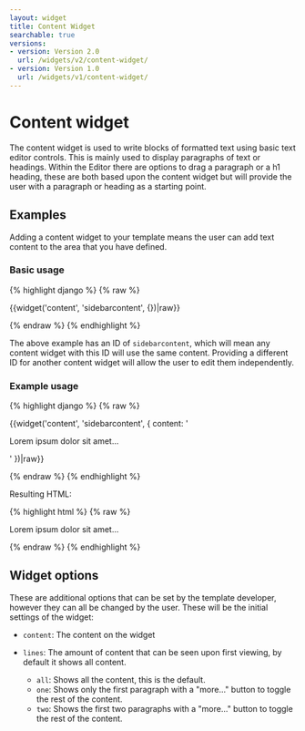 ```yaml
---
layout: widget
title: Content Widget
searchable: true
versions:
- version: Version 2.0
  url: /widgets/v2/content-widget/
- version: Version 1.0
  url: /widgets/v1/content-widget/
---
```


# Content widget

The content widget is used to write blocks of formatted text using basic text editor controls. This is mainly used to display paragraphs of text or headings. Within the Editor there are options to drag a paragraph or a h1 heading, these are both based upon the content widget but will provide the user with a paragraph or heading as a starting point.

## Examples

Adding a content widget to your template means the user can add text content to the area that you have defined.

### Basic usage

{% highlight django %}
{% raw %}

  {{widget('content', 'sidebarcontent', {})|raw}}

{% endraw %}
{% endhighlight %}

The above example has an ID of ```sidebarcontent```, which will mean any content widget with this ID will use the same content. Providing a different ID for another content widget will allow the user to edit them independently.

### Example usage

{% highlight django %}
{% raw %}

{{widget('content', 'sidebarcontent', {
  content: '<p>Lorem ipsum dolor sit amet...</p>'
})|raw}}

{% endraw %}
{% endhighlight %}

Resulting HTML:

{% highlight html %}
{% raw %}

<div id="page-zones__template-widgets__contentwidget" data-name="content" class="widget  widget--template-widget">
  <div class="bk-content  content  widget__content  js-text-content">
    <p>Lorem ipsum dolor sit amet...</p>
  </div>
</div>

{% endraw %}
{% endhighlight %}

## Widget options

These are additional options that can be set by the template developer, however they can all be changed by the user. These will be the initial settings of the widget:

* ```content```: The content on the widget

* ```lines```: The amount of content that can be seen upon first viewing, by default it shows all content.
  * ```all```: Shows all the content, this is the default.
  * ```one```: Shows only the first paragraph with a "more..." button to toggle the rest of the content.
  * ```two```: Shows the first two paragraphs with a "more..." button to toggle the rest of the content.
